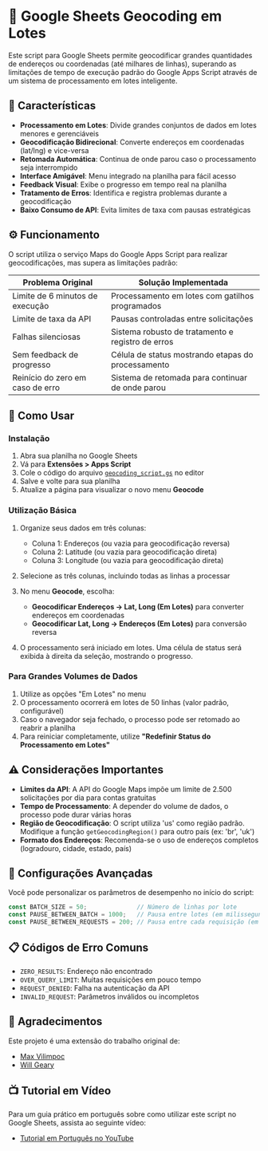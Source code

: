 # 📍 Google Sheets Geocoding em Lotes

Este script para Google Sheets permite geocodificar grandes quantidades de endereços ou coordenadas (até milhares de linhas), superando as limitações de tempo de execução padrão do Google Apps Script através de um sistema de processamento em lotes inteligente.

## 🌟 Características

- **Processamento em Lotes**: Divide grandes conjuntos de dados em lotes menores e gerenciáveis  
- **Geocodificação Bidirecional**: Converte endereços em coordenadas (lat/lng) e vice-versa  
- **Retomada Automática**: Continua de onde parou caso o processamento seja interrompido  
- **Interface Amigável**: Menu integrado na planilha para fácil acesso  
- **Feedback Visual**: Exibe o progresso em tempo real na planilha  
- **Tratamento de Erros**: Identifica e registra problemas durante a geocodificação  
- **Baixo Consumo de API**: Evita limites de taxa com pausas estratégicas  

## ⚙️ Funcionamento

O script utiliza o serviço Maps do Google Apps Script para realizar geocodificações, mas supera as limitações padrão:

| Problema Original              | Solução Implementada                                |
|-------------------------------|------------------------------------------------------|
| Limite de 6 minutos de execução | Processamento em lotes com gatilhos programados     |
| Limite de taxa da API          | Pausas controladas entre solicitações               |
| Falhas silenciosas             | Sistema robusto de tratamento e registro de erros   |
| Sem feedback de progresso      | Célula de status mostrando etapas do processamento  |
| Reinício do zero em caso de erro | Sistema de retomada para continuar de onde parou  |

## 🚀 Como Usar

### Instalação

1. Abra sua planilha no Google Sheets  
2. Vá para **Extensões > Apps Script**  
3. Cole o código do arquivo [`geocoding_script.gs`](geocoding_script.gs) no editor  
4. Salve e volte para sua planilha  
5. Atualize a página para visualizar o novo menu **Geocode**  

### Utilização Básica

1. Organize seus dados em três colunas:
   - Coluna 1: Endereços (ou vazia para geocodificação reversa)
   - Coluna 2: Latitude (ou vazia para geocodificação direta)
   - Coluna 3: Longitude (ou vazia para geocodificação direta)

2. Selecione as três colunas, incluindo todas as linhas a processar  

3. No menu **Geocode**, escolha:
   - **Geocodificar Endereços → Lat, Long (Em Lotes)** para converter endereços em coordenadas
   - **Geocodificar Lat, Long → Endereços (Em Lotes)** para conversão reversa  

4. O processamento será iniciado em lotes. Uma célula de status será exibida à direita da seleção, mostrando o progresso.

### Para Grandes Volumes de Dados

1. Utilize as opções "Em Lotes" no menu  
2. O processamento ocorrerá em lotes de 50 linhas (valor padrão, configurável)  
3. Caso o navegador seja fechado, o processo pode ser retomado ao reabrir a planilha  
4. Para reiniciar completamente, utilize **"Redefinir Status do Processamento em Lotes"**

## ⚠️ Considerações Importantes

- **Limites da API**: A API do Google Maps impõe um limite de 2.500 solicitações por dia para contas gratuitas  
- **Tempo de Processamento**: A depender do volume de dados, o processo pode durar várias horas  
- **Região de Geocodificação**: O script utiliza 'us' como região padrão. Modifique a função `getGeocodingRegion()` para outro país (ex: 'br', 'uk')  
- **Formato dos Endereços**: Recomenda-se o uso de endereços completos (logradouro, cidade, estado, país)

## 🔧 Configurações Avançadas

Você pode personalizar os parâmetros de desempenho no início do script:

```javascript
const BATCH_SIZE = 50;              // Número de linhas por lote
const PAUSE_BETWEEN_BATCH = 1000;   // Pausa entre lotes (em milissegundos)
const PAUSE_BETWEEN_REQUESTS = 200; // Pausa entre cada requisição (em milissegundos)
```

## 📋 Códigos de Erro Comuns

- `ZERO_RESULTS`: Endereço não encontrado  
- `OVER_QUERY_LIMIT`: Muitas requisições em pouco tempo  
- `REQUEST_DENIED`: Falha na autenticação da API  
- `INVALID_REQUEST`: Parâmetros inválidos ou incompletos  

## 🙏 Agradecimentos

Este projeto é uma extensão do trabalho original de:

- [Max Vilimpoc](https://github.com/nuket/google-sheets-geocoding-macro)  
- [Will Geary](https://willgeary.github.io/data/2016/11/04/Geocoding-with-Google-Sheets.html)

## 📺 Tutorial em Vídeo

Para um guia prático em português sobre como utilizar este script no Google Sheets, assista ao seguinte vídeo:

- [Tutorial em Português no YouTube](https://www.youtube.com/watch?v=y-OrP8AOxTc)
